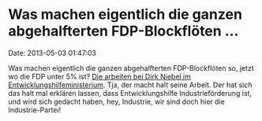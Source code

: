 Was machen eigentlich die ganzen abgehalfterten FDP-Blockflöten \...
====================================================================

Date: 2013-05-03 01:47:03

Was machen eigentlich die ganzen abgehalfterten FDP-Blockflöten so,
jetzt wo die FDP unter 5% ist? [Die arbeiten bei Dirk Niebel im
Entwicklungshilfeministerium](http://www.zeit.de/politik/deutschland/2013-05/niebel-entwicklungsministerium-fdp-posten).
Tja, der macht halt seine Arbeit. Der hat sich das halt mal erklären
lassen, dass Entwicklungshilfe Industrieförderung ist, und wird sich
gedacht haben, hey, Industrie, wir sind doch hier die Industrie-Partei!
